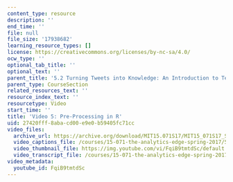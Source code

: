 ```yaml
---
content_type: resource
description: ''
end_time: ''
file: null
file_size: '17938682'
learning_resource_types: []
license: https://creativecommons.org/licenses/by-nc-sa/4.0/
ocw_type: ''
optional_tab_title: ''
optional_text: ''
parent_title: '5.2 Turning Tweets into Knowledge: An Introduction to Text Analytics'
parent_type: CourseSection
related_resources_text: ''
resource_index_text: ''
resourcetype: Video
start_time: ''
title: 'Video 5: Pre-Processing in R'
uid: 27420fff-8aba-cd00-e9e0-b59405fc71cc
video_files:
  archive_url: https://archive.org/download/MIT15.071S17/MIT15_071S17_Session_5.2.08_300k.mp4
  video_captions_file: /courses/15-071-the-analytics-edge-spring-2017/5cd4c424b1ca59a28be3fc559582c672_FqiB9tmtdSc.vtt
  video_thumbnail_file: https://img.youtube.com/vi/FqiB9tmtdSc/default.jpg
  video_transcript_file: /courses/15-071-the-analytics-edge-spring-2017/867a7c7a9a67a95b44d2b690e3268d35_FqiB9tmtdSc.pdf
video_metadata:
  youtube_id: FqiB9tmtdSc
---
```

